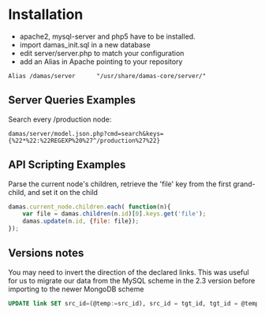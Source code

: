# Installation
* apache2, mysql-server and php5 have to be installed.
* import damas_init.sql in a new database
* edit server/server.php to match your configuration
* add an Alias in Apache pointing to your repository

`Alias /damas/server      "/usr/share/damas-core/server/"`



## Server Queries Examples
Search every /production node:

    damas/server/model.json.php?cmd=search&keys={%22*%22:%22REGEXP%20%27^/production%27%22}

## API Scripting Examples
Parse the current node's children, retrieve the 'file' key from the first grand-child, and set it on the child
```js
damas.current_node.children.each( function(n){
    var file = damas.children(n.id)[0].keys.get('file');
    damas.update(n.id, {file: file});
});
```

## Versions notes
You may need to invert the direction of the declared links. This was useful for us to migrate our data from the MySQL scheme in the 2.3 version before importing to the newer MongoDB scheme 
```SQL
UPDATE link SET src_id=(@temp:=src_id), src_id = tgt_id, tgt_id = @temp;
```